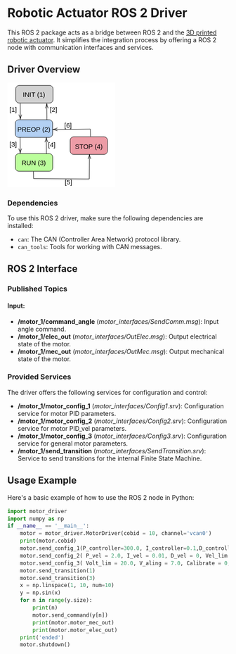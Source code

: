 # Robotic Actuator ROS 2 Driver

This ROS 2 package acts as a bridge between ROS 2 and the [3D printed robotic actuator](https://github.com/ManuelSanchezMo/Robotic_actuator). It simplifies the integration process by offering a ROS 2 node with communication interfaces and services.

## Driver Overview

![Motor Finite State Machine](./imgs/Motor_FSM.png)

### Dependencies

To use this ROS 2 driver, make sure the following dependencies are installed:

- `can`: The CAN (Controller Area Network) protocol library.
- `can_tools`: Tools for working with CAN messages.

## ROS 2 Interface

### Published Topics

#### Input:

- **/motor_1/command_angle** (*motor_interfaces/SendComm.msg*): Input angle command.
- **/motor_1/elec_out** (*motor_interfaces/OutElec.msg*): Output electrical state of the motor.
- **/motor_1/mec_out** (*motor_interfaces/OutMec.msg*): Output mechanical state of the motor.

### Provided Services

The driver offers the following services for configuration and control:

- **/motor_1/motor_config_1** (*motor_interfaces/Config1.srv*): Configuration service for motor PID parameters.
- **/motor_1/motor_config_2** (*motor_interfaces/Config2.srv*): Configuration service for motor PID_vel parameters.
- **/motor_1/motor_config_3** (*motor_interfaces/Config3.srv*): Configuration service for general motor parameters.
- **/motor_1/send_transition** (*motor_interfaces/SendTransition.srv*): Service to send transitions for the internal Finite State Machine.

## Usage Example

Here's a basic example of how to use the ROS 2 node in Python:

```python
import motor_driver 
import numpy as np
if __name__ == '__main__':
    motor = motor_driver.MotorDriver(cobid = 10, channel='vcan0')
    print(motor.cobid)
    motor.send_config_1(P_controller=300.0, I_controller=0.1,D_controller=0.0)
    motor.send_config_2( P_vel = 2.0, I_vel = 0.01, D_vel = 0, Vel_lim  = 20.0)  
    motor.send_config_3( Volt_lim = 20.0, V_aling = 7.0, Calibrate = 0, Zero_angle_elec  = 0.0)
    motor.send_transition(1)
    motor.send_transition(3)
    x = np.linspace(1, 10, num=10)
    y = np.sin(x)
    for n in range(y.size):
        print(n)
        motor.send_command(y[n])
        print(motor.motor_mec_out)
        print(motor.motor_elec_out)
    print('ended')
    motor.shutdown()
```